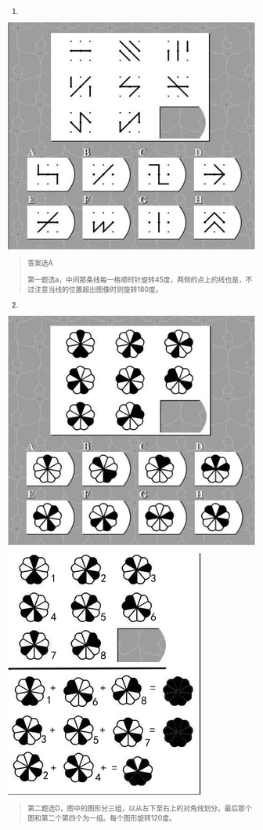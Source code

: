 1.

![](/assets/32489ejfkfa.png)

> 答案选A
>
> 第一题选a，中间那条线每一格顺时针旋转45度，两侧的点上的线也是，不过注意当线的位置超出图像时则旋转180度。

2.

![](/assets/234189jdfasda.png)



![](/assets/234189jaskfjas.png)

> 第二题选D，图中的图形分三组，以从左下至右上的对角线划分。最后那个图和第二个第四个为一组。每个图形旋转120度。



